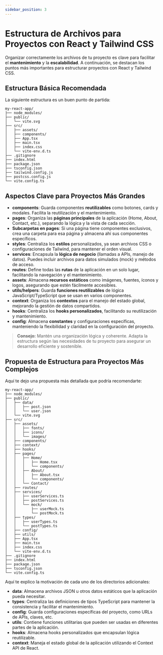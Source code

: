 ```yaml
---
sidebar_position: 3
---
```


# Estructura de Archivos para Proyectos con React y Tailwind CSS

Organizar correctamente los archivos de tu proyecto es clave para facilitar el **mantenimiento** y la **escalabilidad**. A continuación, se destacan los puntos más importantes para estructurar proyectos con React y Tailwind CSS.

## Estructura Básica Recomendada

La siguiente estructura es un buen punto de partida:

```plaintext
my-react-app/
├── node_modules/
├── public/
│   └── vite.svg
├── src/
│   ├── assets/
│   ├── components/
│   ├── App.tsx
│   ├── main.tsx
│   ├── index.css
│   └── vite-env.d.ts
├── .gitignore
├── index.html
├── package.json
├── tsconfig.json
├── tailwind.config.js
├── postcss.config.js
└── vite.config.ts
```

## Aspectos Clave para Proyectos Más Grandes

- **components**: Guarda componentes **reutilizables** como botones, cards y modales. Facilita la reutilización y el mantenimiento.
- **pages**: Organiza las **páginas principales** de la aplicación (Home, About, Contact, etc.), separando la lógica y la vista de cada sección.
- **Subcarpetas en pages**: Si una página tiene componentes exclusivos, crea una carpeta para esa página y almacena ahí sus componentes específicos.
- **styles**: Centraliza los **estilos** personalizados, ya sean archivos CSS o configuraciones de Tailwind, para mantener el orden visual.
- **services**: Encapsula la **lógica de negocio** (llamadas a APIs, manejo de datos). Puedes incluir archivos para datos simulados (mock) y métodos de acceso.
- **routes**: Define todas las **rutas** de la aplicación en un solo lugar, facilitando la navegación y el mantenimiento.
- **assets**: Almacena **recursos estáticos** como imágenes, fuentes, íconos y logos, asegurando que estén fácilmente accesibles.
- **utils/helpers**: Guarda **funciones reutilizables** de lógica JavaScript/TypeScript que se usan en varios componentes.
- **context**: Organiza los **contextos** para el manejo del estado global, mejorando la gestión de datos compartidos.
- **hooks**: Centraliza los **hooks personalizados**, facilitando su reutilización y mantenimiento.
- **config**: Almacena **constantes** y configuraciones específicas, manteniendo la flexibilidad y claridad en la configuración del proyecto.

> **Consejo:** Mantén una organización lógica y coherente. Adapta la estructura según las necesidades de tu proyecto para asegurar un desarrollo eficiente y sostenible.

## Propuesta de Estructura para Proyectos Más Complejos

Aquí te dejo una propuesta más detallada que podría recomendarte:

```plaintext
my-react-app/
├── node_modules/
├── public/
│   ├── data/
│   │   ├── post.json
│   │   └── user.json
│   └── vite.svg
├── src/
│   ├── assets/
│   │   ├── fonts/
│   │   ├── icons/
│   │   └── images/
│   ├── components/
│   ├── context/
│   ├── hooks/
│   ├── pages/
│   │   ├── Home/
│   │   │   ├── Home.tsx
│   │   │   └── components/
│   │   ├── About/
│   │   │   ├── About.tsx
│   │   │   └── components/
│   │   └── Contact/
│   ├── routes/
│   ├── services/
│   │   ├── userServices.ts
│   │   ├── postServices.ts
│   │   └── mock/
│   │       ├── userMock.ts
│   │       └── postMock.ts
│   ├── types/
│   │   ├── userTypes.ts
│   │   └── postTypes.ts
│   ├── config/
│   ├── utils/
│   ├── App.tsx
│   ├── main.tsx
│   ├── index.css
│   └── vite-env.d.ts
├── .gitignore
├── index.html
├── package.json
├── tsconfig.json
└── vite.config.ts
```

Aquí te explico la motivación de cada uno de los directorios adicionales:

- **data**: Almacena archivos JSON u otros datos estáticos que la aplicación pueda necesitar.
- **types**: Centraliza las definiciones de tipos TypeScript para mantener la consistencia y facilitar el mantenimiento.
- **config**: Guarda configuraciones específicas del proyecto, como URLs de APIs, claves, etc.
- **utils**: Contiene funciones utilitarias que pueden ser usadas en diferentes partes de la aplicación.
- **hooks**: Almacena hooks personalizados que encapsulan lógica reutilizable.
- **context**: Maneja el estado global de la aplicación utilizando el Context API de React.